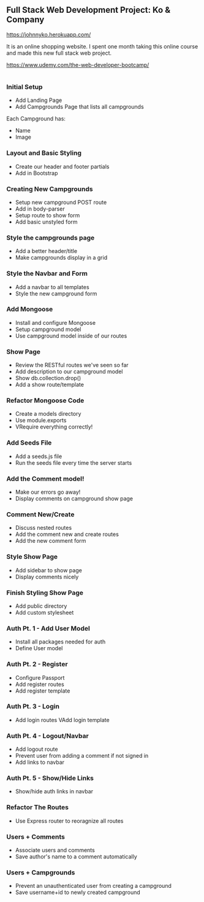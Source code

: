 ## Full Stack Web Development Project: Ko & Company

https://johnnyko.herokuapp.com/


It is an online shopping website. I spent one month taking this online course and made this new full stack web project.

https://www.udemy.com/the-web-developer-bootcamp/



# 

### Initial Setup
* Add Landing Page
* Add Campgrounds Page that lists all campgrounds

Each Campground has:

* Name
* Image

### Layout and Basic Styling

* Create our header and footer partials
* Add in Bootstrap

### Creating New Campgrounds

* Setup new campground POST route
* Add in body-parser
* Setup route to show form
* Add basic unstyled form

### Style the campgrounds page

* Add a better header/title
* Make campgrounds display in a grid

### Style the Navbar and Form

* Add a navbar to all templates
* Style the new campground form

### Add Mongoose

* Install and configure Mongoose
* Setup campground model
* Use campground model inside of our routes

### Show Page

* Review the RESTful routes we've seen so far
* Add description to our campground model
* Show db.collection.drop()
* Add a show route/template

### Refactor Mongoose Code

* Create a models directory
* Use module.exports
* VRequire everything correctly!

### Add Seeds File

* Add a seeds.js file
* Run the seeds file every time the server starts

### Add the Comment model!

* Make our errors go away!
* Display comments on campground show page

### Comment New/Create

* Discuss nested routes
* Add the comment new and create routes
* Add the new comment form

### Style Show Page

* Add sidebar to show page
* Display comments nicely

### Finish Styling Show Page

* Add public directory
* Add custom stylesheet

### Auth Pt. 1 - Add User Model

* Install all packages needed for auth
* Define User model

### Auth Pt. 2 - Register

* Configure Passport
* Add register routes
* Add register template

### Auth Pt. 3 - Login

* Add login routes
VAdd login template

### Auth Pt. 4 - Logout/Navbar

* Add logout route
* Prevent user from adding a comment if not signed in
* Add links to navbar

### Auth Pt. 5 - Show/Hide Links

* Show/hide auth links in navbar

### Refactor The Routes

* Use Express router to reoragnize all routes

### Users + Comments

* Associate users and comments
* Save author's name to a comment automatically

### Users + Campgrounds

* Prevent an unauthenticated user from creating a campground
* Save username+id to newly created campground
